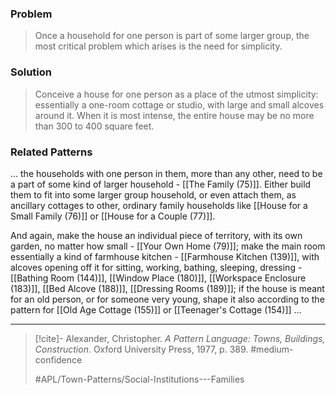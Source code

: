 ### Problem
>Once a household for one person is part of some larger group, the most critical problem which arises is the need for simplicity.

### Solution
>Conceive a house for one person as a place of the utmost simplicity: essentially a one-room cottage or studio, with large and small alcoves around it. When it is most intense, the entire house may be no more than 300 to 400 square feet.

### Related Patterns
... the households with one person in them, more than any other, need to be a part of some kind of larger household - [[The Family (75)]]. Either build them to fit into some larger group household, or even attach them, as ancillary cottages to other, ordinary family households like [[House for a Small Family (76)]] or [[House for a Couple (77)]].

And again, make the house an individual piece of territory, with its own garden, no matter how small - [[Your Own Home (79)]]; make the main room essentially a kind of farmhouse kitchen - [[Farmhouse Kitchen (139)]], with alcoves opening off it for sitting, working, bathing, sleeping, dressing - [[Bathing Room (144)]], [[Window Place (180)]], [[Workspace Enclosure (183)]], [[Bed Alcove (188)]], [[Dressing Rooms (189)]]; if the house is meant for an old person, or for someone very young, shape it also according to the pattern for [[Old Age Cottage (155)]] or [[Teenager's Cottage (154)]] ...

---

> [!cite]- Alexander, Christopher. _A Pattern Language: Towns, Buildings, Construction_. Oxford University Press, 1977, p. 389.
> #medium-confidence
>
> #APL/Town-Patterns/Social-Institutions---Families
